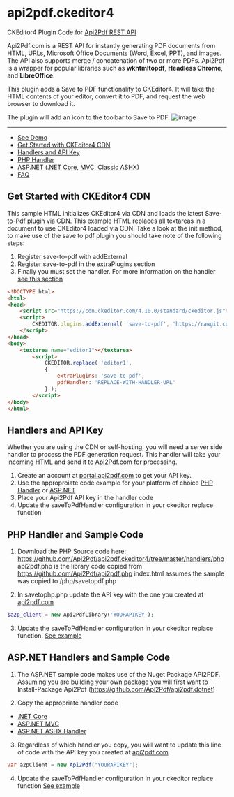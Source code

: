 # api2pdf.ckeditor4
CKEditor4 Plugin Code for [Api2Pdf REST API](https://www.api2pdf.com/documentation) 

Api2Pdf.com is a REST API for instantly generating PDF documents from HTML, URLs, Microsoft Office Documents (Word, Excel, PPT), and images. The API also supports merge / concatenation of two or more PDFs. Api2Pdf is a wrapper for popular libraries such as **wkhtmltopdf**, **Headless Chrome**, and **LibreOffice**.

This plugin adds a Save to PDF functionality to CKEditor4.  It will take the HTML contents of your editor, convert it to PDF, and request the web browser to download it.

The plugin will add an icon to the toolbar to Save to PDF.
![image](https://user-images.githubusercontent.com/7950956/45063742-9ca10900-b07d-11e8-928e-1b4754a4debf.png)

***
- [See Demo](https://www.api2pdf.com/ckeditor4-save-to-pdf-plugin/)
- [Get Started with CKEditor4 CDN](#ckeditor4-cdn)
- [Handlers and API Key](#handler)
- [PHP Handler](#php)
- [ASP.NET (.NET Core, MVC, Classic ASHX)](#aspnet)
- [FAQ](https://www.api2pdf.com/faq)


## <a name="ckeditor4-cdn"></a>Get Started with CKEditor4 CDN
This sample HTML initializes CKEditor4 via CDN and loads the latest Save-to-Pdf plugin via CDN.  This example HTML replaces all textareas in a document to use CKEditor4 loaded via CDN.  Take a look at the init method, to make use of the save to pdf plugin you should take note of the following steps:

1. Register save-to-pdf with addExternal
2. Register save-to-pdf in the extraPlugins section
3. Finally you must set the handler.  For more information on the handler [see this section](#handler)

```html
<!DOCTYPE html>
<html>
<head>
    <script src="https://cdn.ckeditor.com/4.10.0/standard/ckeditor.js"></script>
    <script>
        CKEDITOR.plugins.addExternal( 'save-to-pdf', 'https://rawgit.com/Api2Pdf/api2pdf.ckeditor4/master/plugins/save-to-pdf/', 'plugin.js' );
    </script>
</head>
<body>
    <textarea name="editor1"></textarea>
		<script>
			CKEDITOR.replace( 'editor1',
            {
                extraPlugins: 'save-to-pdf',
                pdfHandler: 'REPLACE-WITH-HANDLER-URL'
            } );
		</script>
</body>
</html>
```

## <a name="handler"></a>Handlers and API Key
Whether you are using the CDN or self-hosting, you will need a server side handler to process the PDF generation request.  This handler will take your incoming HTML and send it to Api2Pdf.com for processing.

1. Create an account at [portal.api2pdf.com](https://portal.api2pdf.com/register) to get your API key.
2. Use the approproiate code example for your platform of choice [PHP Handler](#php) or [ASP.NET](#aspnet)
3. Place your Api2Pdf API key in the handler code
4. Update the saveToPdfHandler configuration in your ckeditor replace function

## <a name="php"></a>PHP Handler and Sample Code
1. Download the PHP Source code here: https://github.com/Api2Pdf/api2pdf.ckeditor4/tree/master/handlers/php
api2pdf.php is the library code copied from https://github.com/Api2Pdf/api2pdf.php
index.html assumes the sample was copied to /php/savetopdf.php

2. In savetophp.php update the API key with the one you created at [api2pdf.com](https://portal.api2pdf.com/register)
```php
$a2p_client = new Api2PdfLibrary('YOURAPIKEY');
```

3. Update the saveToPdfHandler configuration in your ckeditor replace function. [See example](https://github.com/Api2Pdf/api2pdf.ckeditor4/blob/master/handlers/php/index.html)

## <a name="aspnet"></a>ASP.NET Handlers and Sample Code
1. The ASP.NET sample code makes use of the Nuget Package API2PDF.  Assuming you are building your own package you will first want to Install-Package Api2Pdf (https://github.com/Api2Pdf/api2pdf.dotnet)

2. Copy the appropriate handler code
- [.NET Core](https://github.com/Api2Pdf/api2pdf.ckeditor4/blob/master/handlers/DotNetExamples/AspNet.Core.Mvc/Controllers/SaveToPdfController.cs)
- [ASP.NET MVC](https://github.com/Api2Pdf/api2pdf.ckeditor4/blob/master/handlers/DotNetExamples/AspNet.Mvc/Controllers/SaveToPdfController.cs)
- [ASP.NET ASHX Handler](https://github.com/Api2Pdf/ckeditor4/blob/master/handlers/DotNetExamples/AspNet.WebForm/SaveToPdf.ashx.cs)

3. Regardless of which handler you copy, you will want to update this line of code with the API key you created at [api2pdf.com](https://portal.api2pdf.com/register)
```csharp
var a2pClient = new Api2Pdf("YOURAPIKEY");
```

4. Update the saveToPdfHandler configuration in your ckeditor replace function [See example](https://github.com/Api2Pdf/api2pdf.ckeditor4/blob/master/handlers/DotNetExamples/AspNet.WebForm/index.html)

